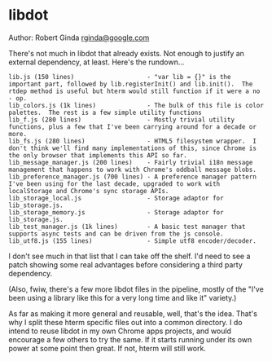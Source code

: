 libdot
======
Author: Robert Ginda <rginda@google.com>

There's not much in libdot that already exists.  Not enough to justify an external dependency, at least.  Here's the rundown...

    lib.js (150 lines)                    - "var lib = {}" is the important part, followed by lib.registerInit() and lib.init().  The rtdep method is useful but hterm would still function if it were a no - op.
    lib_colors.js (1k lines)              - The bulk of this file is color palettes.  The rest is a few simple utility functions
    lib_f.js (280 lines)                  - Mostly trivial utility functions, plus a few that I've been carrying around for a decade or more.
    lib_fs.js (280 lines)                 - HTML5 filesystem wrapper.  I don't think we'll find many implementations of this, since Chrome is the only browser that implements this API so far.
    lib_message_manager.js (200 lines)    - Fairly trivial i18n message management that happens to work with Chrome's oddball message blobs.
    lib_preference_manager.js (700 lines) - A preference manager pattern I've been using for the last decade, upgraded to work with localStorage and Chrome's sync storage APIs.
    lib_storage_local.js                  - Storage adaptor for lib_storage.js.
    lib_storage_memory.js                 - Storage adaptor for lib_storage.js.
    lib_test_manager.js (1k lines)        - A basic test manager that supports async tests and can be driven from the js console.
    lib_utf8.js (155 lines)               - Simple utf8 encoder/decoder.

I don't see much in that list that I can take off the shelf.  I'd need to see a patch showing some real advantages before considering a third party dependency.

(Also, fwiw, there's a few more libdot files in the pipeline, mostly of the "I've been using a library like this for a very long time and like it" variety.)

As far as making it more general and reusable, well, that's the idea.  That's why I split these hterm specific files out into a common directory.  I do intend to reuse libdot in my own Chrome apps projects, and would encourage a few others to try the same.  If it starts running under its own power at some point then great.  If not, hterm will still work.
